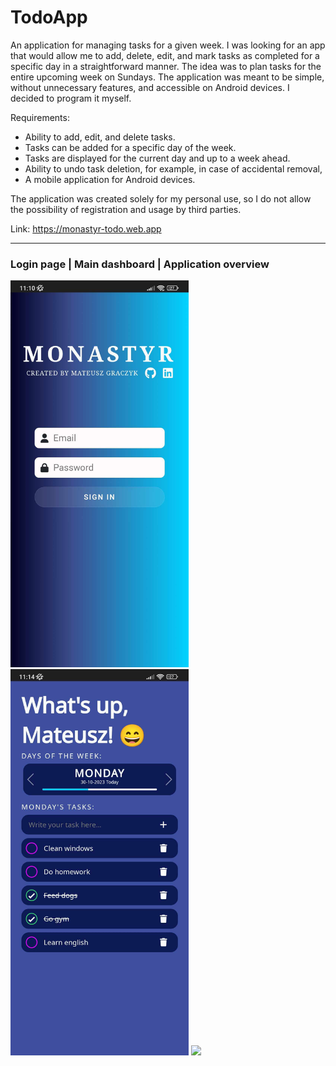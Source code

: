 # TodoApp

An application for managing tasks for a given week. I was looking for an app that would allow me to add, delete, edit, and mark tasks as completed for a specific day in a straightforward manner. The idea was to plan tasks for the entire upcoming week on Sundays. The application was meant to be simple, without unnecessary features, and accessible on Android devices. I decided to program it myself.

Requirements:
* Ability to add, edit, and delete tasks.
* Tasks can be added for a specific day of the week.
* Tasks are displayed for the current day and up to a week ahead.
* Ability to undo task deletion, for example, in case of accidental removal,
* A mobile application for Android devices.

The application was created solely for my personal use, so I do not allow the possibility of registration and usage by third parties.

Link: https://monastyr-todo.web.app

-------------------------------
### Login page | Main dashboard | Application overview

<div style="display: inline">
  <img src="docs/login-page.jpg" width="285px" height="auto"/>
  <img src="docs/dashboard.jpg" width="285px" height="auto"/>
  <img src="docs/app-overview.gif" width="285px" height="auto"/>
</div>
